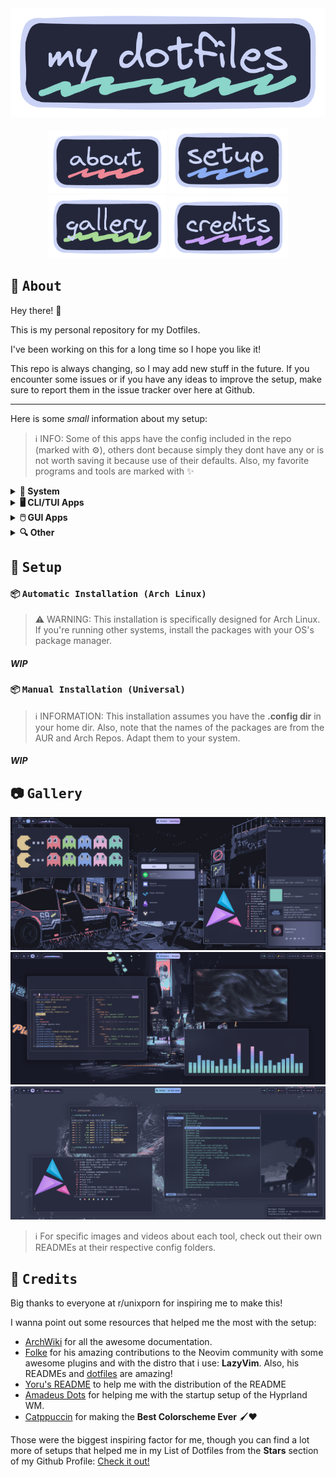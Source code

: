 <div align="center">
<a href=""><img src="./assets/images/dotfiles-title.png"></a>
</div>

<div align="center">

[<img width="190px" src="./assets/images/dotfiles-about.png">](#about)
[<img width="190px" src="./assets/images/dotfiles-setup.png">](#setup)
[<img width="190px" src="./assets/images/dotfiles-gallery.png">](#gallery)
[<img width="190px" src="./assets/images/dotfiles-credits.png">](#credits)

</div>

## :herb: <samp>About</samp>

Hey there! :wave:

This is my personal repository for my Dotfiles.

I've been working on this for a long time so I hope you like it!

This repo is always changing, so I may add new stuff in the future. If you encounter some issues or if you have any ideas to improve the setup, make sure to report them in the issue tracker over here at Github.

---

Here is some _small_ information about my setup:

> :information_source: INFO: Some of this apps have the config included in the repo (marked with :gear:), others dont because simply they dont have any or is not worth saving it because use of their defaults. Also, my favorite programs and tools are marked with :sparkles:

<details>
  <summary><b>🐧 System</b></summary>

- **OS**: [Arch Linux](https://archlinux.org/) :sparkles: ([btw](https://www.reddit.com/r/archlinux/comments/6hv94x/has_anyone_seen_arch/))
- **Package Manager**: [Pacman](https://wiki.archlinux.org/title/Pacman) ([Config](../.config/pacman/)) :gear:
- **AUR Helper**: [yay](https://github.com/Jguer/yay) :sparkles: ([Config](../.config/yay/)) :gear:
- **Window Manager**: [Hyprland](https://hyprland.org/) :sparkles: ([Config](../.config/hypr/)) :gear:
- **Panel**: [Waybar](https://github.com/Alexays/Waybar) :sparkles: ([Config](../.config/waybar/)) :gear:
- **Terminal Emulator**: [Kitty](https://sw.kovidgoyal.net/kitty/) :sparkles: ([Config](../.config/kitty/)) :gear:
- **Notification Daemon/Center**: [swaync](https://github.com/ErikReider/SwayNotificationCenter) ([Config](../.config/swaync/)) :gear:
- **Application Launcher**: [Rofi](https://github.com/lbonn/rofi) :sparkles: ([Config](../.config/rofi/)) :gear:
- **Audio Daemon**: [Pipewire](https://pipewire.org/) ([Config](../.config/pipewire/)) :gear:
- **Firewall**: [ufw](https://wiki.archlinux.org/title/ufw)
- **AUR Helper**: [yay](https://github.com/Jguer/yay)
- **Clipboard Manager**: [wl-clipboard](https://github.com/bugaevc/wl-clipboard) (with [cliphist](https://github.com/sentriz/cliphist))
- **Wallpaper Switcher**: [swww](https://github.com/Horus645/swww)
- **Lock Screen**: [swaylock-effects](https://github.com/mortie/swaylock-effects) ([Config](../.config/sway/)) :gear:
- **Idle Timeout**: [swayidle](https://github.com/swaywm/swayidle) ([Config](../.config/sway/)) :gear:
- **Color Picker**: [Hyprpicker](https://github.com/hyprwm/hyprpicker)
- **Recording Tool**: [wf-recorder](https://github.com/ammen99/wf-recorder)
- **Screenshot Tool**: [Hyprshot](https://github.com/Gustash/Hyprshot)
- **Logout Menu**: [wleave](https://github.com/AMNatty/wleave) ([Config](../.config/wleave/)) :gear:

</details>

<details>
  <summary><b>🖥️ CLI/TUI Apps</b></summary>

- **Shell**: [Fish](https://fishshell.com/) :sparkles: ([Config](../.config/fish/)) :gear:
- **Shell Prompt**: [Starship](https://starship.rs/) ([Config](../.config/starship/)) :gear:
- **Shell History**: [Atuin](https://github.com/atuinsh/atuin) ([Config](../.config/atuin/)) :gear:
- **CD Replacement**: [zoxide](https://github.com/ajeetdsouza/zoxide) :sparkles:
- **LS Replacement**: [eza](https://github.com/eza-community/eza)
- **Cat Replacement**: [bat](https://github.com/sharkdp/bat) ([Config](../.config/bat/)) :gear:
- **Help Pages**: [Navi](https://github.com/denisidoro/navi) / [TLDR](https://tldr.sh/) ([Config](../.config/navi/)) :gear:
- **Fuzzy File Finder**: [fzf](https://github.com/junegunn/fzf) :sparkles:
- **Fuzzy Word Finder**: [Ripgrep](https://github.com/BurntSushi/ripgrep) ([Config](../.config/rg/)) :gear:
- **Editor**: [Neovim](https://neovim.io/) :sparkles: ([Config](../.config/nvim/)) :gear:
- **File Manager**: [Yazi](https://yazi-rs.github.io/) :sparkles: ([Config](../.config/yazi/)) :gear:
- **Git UI**: [Lazygit](https://github.com/jesseduffield/lazygit) :sparkles: ([Config](../.config/lazygit/)) :gear:
- **Npm Manager UI**: [Lazynpm](https://github.com/jesseduffield/lazynpm)
- **Docker UI**: [Lazydocker](https://github.com/jesseduffield/lazydocker)
- **Arch Package Search UI**: [Pacseek](https://github.com/moson-mo/pacseek) ([Config](../.config/pacseek/)) :gear:
- **Update Tool**: [Topgrade](https://github.com/topgrade-rs/topgrade) ([Config](../.config/topgrade/)) :gear:
- **Audio Visualizer**: [Cava](https://github.com/karlstav/cava) ([Config](../.config/cava/)) :gear:
- **System Monitor**: [btop](https://github.com/aristocratos/btop) ([Config](../.config/btop/)) :gear:
- **GPU Monitor**: [nvtop](https://github.com/Syllo/nvtop)
- **System Fetch**: [Neofetch](https://github.com/dylanaraps/neofetch) ([Config](../.config/neofetch/)) :gear:
- **Git Fetch**: [Onefetch](https://github.com/o2sh/onefetch)
- **Keybindings TUI**: [Keyb](https://github.com/kencx/keyb) :sparkles: ([Config](../.config/keyb/)) :gear:

</details>

<details>
  <summary><b>🖱️ GUI Apps</b></summary>

- **Music Player**: [Spotify](https://open.spotify.com/) (patched with [Spicetify](https://spicetify.app/)) ([Config](../.config/spicetify/)) :gear:
- **Web Browser**: [Librewolf](https://librewolf.net/) / [Thorium](https://thorium.rocks/) :sparkles: ([Config](../.config/browser/)) :gear:
- **Messaging App**: [Discord](https://discord.com/) (patched with [BetterDiscord](https://betterdiscord.app/)) ([Config](../.config/BetterDiscord/)) :gear:
- **Email Client**: [Thunderbird](https://www.thunderbird.net/)
- **PDF Viewer**: [Zathura](https://pwmt.org/projects/zathura/) ([Config](../.config/zathura/)) :gear:
- **Note Taking**: [Obsidian](https://obsidian.md/) :sparkles:
- **Video Player**: [Celluloid](https://celluloid-player.github.io/) ([MPV](https://mpv.io/) frontend) ([Config](../.config/mpv/)) :gear:
- **Image Viewer**: [geeqie](https://www.geeqie.org/) ([Config](../.config/geeqie/)) :gear:
- **File Manager**: [Nemo](https://community.linuxmint.com/software/view/nemo)
- **Audio Effects**: [Easyeffects](https://github.com/wwmm/easyeffects)
- **Image Editor**: [Gimp](https://www.gimp.org/)
- **Paint Tool**: [Pinta](https://www.pinta-project.com/)
- **VM Manager**: [Virt-Manager](https://virt-manager.org/) ([QEMU](https://www.qemu.org/))
- **Recording Program**: [OBS](https://obsproject.com/)
- **Office Apps**: [LibreOffice](https://www.libreoffice.org/) ([Config](../.config/libreoffice/4/user/config/)) :gear:

</details>

<details>
  <summary><b>🔍 Other</b></summary>

- **Colorscheme**: [Catppuccin Macchiato](https://github.com/catppuccin/catppuccin) :sparkles:
- **Font**: [Jetbrains Mono Nerd](https://www.jetbrains.com/es-es/lp/mono/)
- **Dotfiles Manager**: [yadm](https://yadm.io/) :sparkles: ([Config](../.config/yadm/)) :gear:
- **Automatic System Deployment**: [Ansible](https://www.ansible.com/)

</details>

## :wrench: <samp>Setup</samp>

#### :package: <samp>Automatic Installation (Arch Linux)</samp>

> :warning: WARNING: This installation is specifically designed for Arch Linux. If you're running other systems, install the packages with your OS's package manager.

##### WIP

#### :package: <samp>Manual Installation (Universal) </samp>

> :information_source: INFORMATION: This installation assumes you have the **.config dir** in your home dir. Also, note that the names of the packages are from the AUR and Arch Repos. Adapt them to your system.

##### WIP

## :camera: <samp>Gallery</samp>

![overview-1](./assets/images/overview-1.png)
![overview-2](./assets/images/overview-2.png)
![overview-3](./assets/images/overview-3.png)

> :information_source: For specific images and videos about each tool, check out their own READMEs at their respective config folders.

## :tada: <samp>Credits</samp>

Big thanks to everyone at r/unixporn for inspiring me to make this!

I wanna point out some resources that helped me the most with the setup:

- [ArchWiki](https://wiki.archlinux.org/) for all the awesome documentation.
- [Folke](https://github.com/folke) for his amazing contributions to the Neovim community with some awesome plugins and with the distro that i use: **LazyVim**. Also, his READMEs and [dotfiles](https://github.com/folke/dot) are amazing!
- [Yoru's README](https://github.com/rxyhn/yoru/tree/main) to help me with the distribution of the README
- [Amadeus Dots](https://github.com/AmadeusWM/dotfiles-hyprland) for helping me with the startup setup of the Hyprland WM.
- [Catppuccin](https://github.com/catppuccin/catppuccin) for making the **Best Colorscheme Ever** :paintbrush::heart:

Those were the biggest inspiring factor for me, though you can find a lot more of setups that helped me in my List of Dotfiles from the **Stars** section of my Github Profile: [Check it out!](https://github.com/stars/Matt-FTW/lists/paintbrush-theming-dots)
